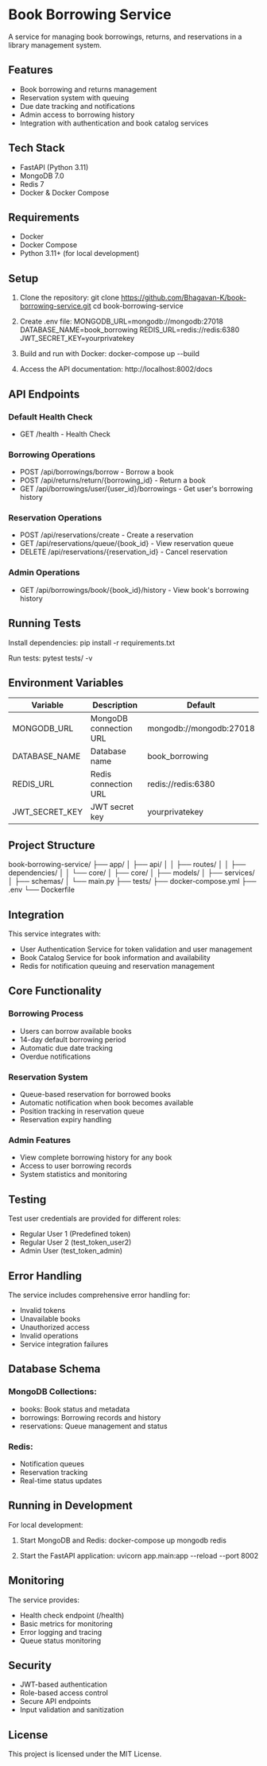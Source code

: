 # Book Borrowing Service

A service for managing book borrowings, returns, and reservations in a library management system.

## Features

- Book borrowing and returns management
- Reservation system with queuing
- Due date tracking and notifications
- Admin access to borrowing history
- Integration with authentication and book catalog services

## Tech Stack

- FastAPI (Python 3.11)
- MongoDB 7.0
- Redis 7
- Docker & Docker Compose

## Requirements

- Docker
- Docker Compose
- Python 3.11+ (for local development)

## Setup

1. Clone the repository:
    git clone https://github.com/Bhagavan-K/book-borrowing-service.git
    cd book-borrowing-service

2. Create .env file:
    MONGODB_URL=mongodb://mongodb:27018
    DATABASE_NAME=book_borrowing
    REDIS_URL=redis://redis:6380
    JWT_SECRET_KEY=yourprivatekey

3. Build and run with Docker:
    docker-compose up --build

4. Access the API documentation:
    http://localhost:8002/docs

## API Endpoints

### Default Health Check
- GET /health - Health Check

### Borrowing Operations
- POST /api/borrowings/borrow - Borrow a book
- POST /api/returns/return/{borrowing_id} - Return a book
- GET /api/borrowings/user/{user_id}/borrowings - Get user's borrowing history

### Reservation Operations
- POST /api/reservations/create - Create a reservation
- GET /api/reservations/queue/{book_id} - View reservation queue
- DELETE /api/reservations/{reservation_id} - Cancel reservation

### Admin Operations
- GET /api/borrowings/book/{book_id}/history - View book's borrowing history

## Running Tests

Install dependencies:
    pip install -r requirements.txt

Run tests:
    pytest tests/ -v

## Environment Variables

| Variable | Description | Default |
|----------|-------------|---------|
| MONGODB_URL | MongoDB connection URL | mongodb://mongodb:27018 |
| DATABASE_NAME | Database name | book_borrowing |
| REDIS_URL | Redis connection URL | redis://redis:6380 |
| JWT_SECRET_KEY | JWT secret key | yourprivatekey |

## Project Structure

book-borrowing-service/
├── app/
│   ├── api/
│   │   ├── routes/
│   │   ├── dependencies/
│   │   └── core/
│   ├── core/
│   ├── models/
│   ├── services/
│   ├── schemas/
│   └── main.py
├── tests/
├── docker-compose.yml
├── .env
└── Dockerfile

## Integration

This service integrates with:
- User Authentication Service for token validation and user management
- Book Catalog Service for book information and availability
- Redis for notification queuing and reservation management

## Core Functionality

### Borrowing Process
- Users can borrow available books
- 14-day default borrowing period
- Automatic due date tracking
- Overdue notifications

### Reservation System
- Queue-based reservation for borrowed books
- Automatic notification when book becomes available
- Position tracking in reservation queue
- Reservation expiry handling

### Admin Features
- View complete borrowing history for any book
- Access to user borrowing records
- System statistics and monitoring

## Testing

Test user credentials are provided for different roles:
- Regular User 1 (Predefined token)
- Regular User 2 (test_token_user2)
- Admin User (test_token_admin)

## Error Handling

The service includes comprehensive error handling for:
- Invalid tokens
- Unavailable books
- Unauthorized access
- Invalid operations
- Service integration failures

## Database Schema

### MongoDB Collections:
- books: Book status and metadata
- borrowings: Borrowing records and history
- reservations: Queue management and status

### Redis:
- Notification queues
- Reservation tracking
- Real-time status updates

## Running in Development

For local development:
1. Start MongoDB and Redis:
    docker-compose up mongodb redis

2. Start the FastAPI application:
    uvicorn app.main:app --reload --port 8002

## Monitoring

The service provides:
- Health check endpoint (/health)
- Basic metrics for monitoring
- Error logging and tracing
- Queue status monitoring

## Security

- JWT-based authentication
- Role-based access control
- Secure API endpoints
- Input validation and sanitization

## License

This project is licensed under the MIT License.